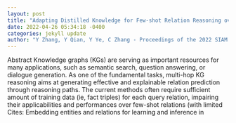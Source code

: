 ```yaml
--- 
layout: post 
title: "Adapting Distilled Knowledge for Few-shot Relation Reasoning over Knowledge Graphs" 
date: 2022-04-26 05:34:18 -0400 
categories: jekyll update 
author: "Y Zhang, Y Qian, Y Ye, C Zhang - Proceedings of the 2022 SIAM International , 2022" 
--- 
```

Abstract Knowledge graphs (KGs) are serving as important resources for many applications, such as semantic search, question answering, or dialogue generation. As one of the fundamental tasks, multi-hop KG reasoning aims at generating effective and explainable relation prediction through reasoning paths. The current methods often require sufficient amount of training data (ie, fact triples) for each query relation, impairing their applicabilities and performances over few-shot relations (with limited Cites: Embedding entities and relations for learning and inference in